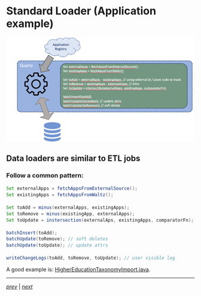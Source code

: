 # Standard Loader (Application example)

![](dataloader_anatomy.png)

## Data loaders are similar to ETL jobs
### Follow a common pattern:

```java
Set externalApps = fetchAppsFromExternalSource();
Set existingApps = fetchAppsFromWaltz();

Set toAdd = minus(externalApps, existingApps);
Set toRemove = minus(existingApp, externalApps);
Set toUpdate = instersection(externalAps, existingApps, comparatorFn);

batchInsert(toAdd);
batchUpdate(toRemove); // soft deletes
batchUpdate(toUpdate); // update attrs

writeChangeLogs(toAdd, toRemove, toUpdate); // user visible log
```

A good example is: [HigherEducationTaxonomyImport.java](https://github.com/finos/waltz/blob/master/waltz-jobs/src/main/java/org/finos/waltz/jobs/example/HigherEducationTaxonomyImport.java).



----

_[prev](50_setup.md)_ |
_[next](70_use_cases.md)_

